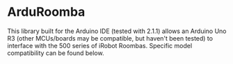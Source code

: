 # ArduRoomba
This library built for the Arduino IDE (tested with 2.1.1) allows an Arduino Uno R3 (other MCUs/boards may be compatible, but haven't been tested) to interface with the 500 series of iRobot Roombas. Specific model compatibility can be found below.
